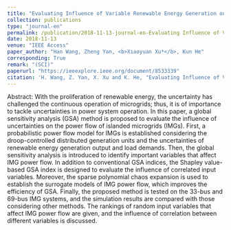 ```yaml
---
title: "Evaluating Influence of Variable Renewable Energy Generation on Islanded Microgrid Power Flow"
collection: publications
type: "journal-en"
permalink: /publication/2018-11-13-journal-en-Evaluating Influence of Variable Renewable Energy Generation on Islanded Microgrid Power Flow
date: 2018-11-13
venue: "IEEE Access"
paper_author: "Han Wang, Zheng Yan, <b>Xiaoyuan Xu*</b>, Kun He"
corresponding: True
remark: "(SCI)"
paperurl: "https://ieeexplore.ieee.org/document/8533339"
citation: 'H. Wang, Z. Yan, X. Xu and K. He, "Evaluating Influence of Variable Renewable Energy Generation on Islanded Microgrid Power Flow," <i>IEEE Access</i>, vol. 6, pp. 71339-71349, Nov. 2018.'
---
```


Abstract:
With the proliferation of renewable energy, the uncertainty has challenged the continuous operation of microgrids; thus, it is of importance to tackle uncertainties in power system operation. In this paper, a global sensitivity analysis (GSA) method is proposed to evaluate the influence of uncertainties on the power flow of islanded microgrids (IMGs). First, a probabilistic power flow model for IMGs is established considering the droop-controlled distributed generation units and the uncertainties of renewable energy generation output and load demands. Then, the global sensitivity analysis is introduced to identify important variables that affect IMG power flow. In addition to conventional GSA indices, the Shapley value-based GSA index is designed to evaluate the influence of correlated input variables. Moreover, the sparse polynomial chaos expansion is used to establish the surrogate models of IMG power flow, which improves the efficiency of GSA. Finally, the proposed method is tested on the 33-bus and 69-bus IMG systems, and the simulation results are compared with those considering other methods. The rankings of random input variables that affect IMG power flow are given, and the influence of correlation between different variables is discussed.